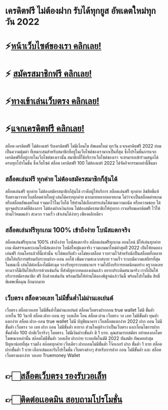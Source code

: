 # เครดิตฟรี ไม่ต้องฝาก รับได้ทุกยูส อัพเดตใหม่ทุกวัน 2022

# ⚡[หน้าเว็บไซต์ของเรา คลิกเลย!](https://pgslotmachine.com/)
# ⚡ [สมัครสมาชิกฟรี คลิกเลย!](https://pgslotmachine.jwallet.link/register)
# ⚡[ทางเข้าเล่นเว็บตรง คลิกเลย!](https://pgslotmachine.jwallet.link/login)
# ⚡[แจกเครดิตฟรี คลิกเลย!](https://pgslotmachine.jwallet.link/contact)

สล็อต เครดิตฟรี ไม่ต้องแชร์ รับเครดิตฟรี ไม่มีเงื่อนไข อัพเดตใหม่ ทุกวัน แจกเครดิตฟรี 2022 ย่อมเป็นความคุ้มค่า ที่เหมาะสมสำหรับสมาชิกที่อยู่ในเว็บไซต์ของเรามากเป็นที่สุด ซึ่งโปรโมชั่นการแจกเครดิตฟรีที่อยู่ภายในเว็บไซต์ของเรานั้น สมาชิกที่ใช้บริการเว็บไซต์ของเรา จะสามารถเข้าร่วมสนุกได้ครบทุกโปรโมชั่น ซึ่งเว็บไซต์ สล็อต เครดิตฟรี 100 ไม่ต้องแชร์ 2022 ได้จัดกิจกรรมเหล่านี้ขึ้นมา

## สล็อตเล่นฟรี ทุกค่าย ไม่ต้องสมัครสมาชิกก็ลุ้นได้
 สล็อตเล่นฟรี ทุกค่าย ไม่ต้องสมัครสมาชิกก็ลุ้นได้ เราคือผู้ให้บริการ สล็อตเล่นฟรี ทุกค่าย ลิขสิทธิ์แท้ รับตรงมาจากเว็บสล็อตค่ายใหญ่ เล่นได้ครบทุกค่าย มากมายหลากหลายเกม ไม่ว่าจะเป็นสล็อตค่ายเกม หรือสล็อตอัพเดทใหม่ รวมมาไว้ในเว็บได้ ให้ท่านได้เลือกสรรเล่นได้ตามความถนัด หรือความชอบ ได้ทุกจุดประสงค์ที่ต้องการ ไม่ต้องฝากเงินก่อน ไม่ต้องสมัครสมาชิกให้ยุ่งยาก เราเตรียมเครดิตฟรี ไว้ให้ท่านไว้หมดแล้ว สะดวก รวดเร็ว เข้าเล่นได้ง่ายๆ เพียงคลิกเดียว

## สล็อตเล่นฟรีทุกเกม 100% เข้าถึงง่าย โบนัสแตกจริง
สล็อตเล่นฟรีทุกเกม 100% เข้าถึงง่าย โบนัสแตกจริง สล็อตเล่นฟรีทุกเกม ออนไลน์ มีให้เล่นทุกค่ายเกม คัดสรรเฉพาะเกมโบนัสแตกง่าย โบนัสใหญ่แตกจริง รวมเกมมาใหม่ล่าสุดปี 2022 เปิดให้ทดลองเล่นฟรี ก่อนใครแล้วที่นี้เท่านั้น จะได้พบกับตัว เดโม่ของสล็อต รวบรวมไว้สำหรับนักปั่นสล็อตทั้งหลาย เปิดให้บริการพร้อมกับระบบฝาก-ถอน ออโต้ เพิ่มความสะดวกสบาย รวดเร็ว ระบบมีความเสถียรที่สุดในขณะนี้ เล่นได้ต่อเนื่องไม่มีสะดุด รองรับทุกระบบธนาคาร รวมไปถึงบริการยอดนิยมอย่าง ทรูวอลเลท ทางเราก็มีเปิดให้บริการด้วยเช่นกัน ที่สำคัญหากทดลองเล่นแล้ว อยากประเดิมสนามจริง เราก็เปิดให้บริการสมัครสมาชิก ฟรี อีกด้วยเช่นกัน พร้อมเปิดให้ท่านได้ลองพิสูจน์แล้ววันนี้ พร้อมโปรโมชัน สิทธิ์พิเศษเพื่อคุณ อีกมากมาย

## เว็บตรง สล็อตวอเลท ไม่มีขั้นต่ำไม่ผ่านเอเย่นต์  
เว็บตรง สล็อตวอเลท ไม่มีขั้นต่ำไม่ผ่านเอเย่นต์   สล็อตเว็บตรงฝากถอน true wallet ไม่มี ขั้นต่ำ ภายใน 10 วินาที สล็อต ฝาก-ถอน ทรู วอลเล็ท โอน สล็อต ผ่าน เว็บตรง วอ เลท  ไม่มีขั้นต่ำ ทุนต่ำ แตกง่าย สล็อต ฝาก-ถอน true wallet ไม่มี บัญชีธนาคาร เว็บสล็อตแตกง่าย 2022 ฝาก ถอน ไม่มีขั้นต่ำ เว็บตรง วอ เลท  ฝาก ถอน ไม่มีขั้นต่ำ หายาก ส่วนใหญ่อ้างว่าเป็นเว็บตรง และเงื่อนไขการฝากขั้นต่ำคือ 100 ปกติเว็บจริงๆ โดยตรง. ไม่มีเงินฝากขั้นต่ำ มี 1 บาท. คุณสามารถสมัคร อย่าหลงกลโดยโฆษณาเหล่านั้น สล๊อตไม่มีขั้นต่ำ วอลเล็ท ฝากง่าย ระบบอัตโนมัติ 2022 ทันสมัย อัพเดทล่าสุด ปัญหาน้อยที่สุด รวมถึง สล๊อตทุกค่าย เว็บเดียว ฝากถอนไม่มีขั้นต่ำ โจ๊กเกอร์ ฝาก ขั้นต่ำ 1 บาท สล็อต ฝากขั้นต่ำ 1 บาท เลือกเล่นและรับโปรโมชั่น เว็บตรงต่างๆ สำหรับการฝาก ถอน ไม่มีขั้นต่ำ  และ สล็อตเว็บตรงแตกง่าย วอเลท  Truemoney Wallet

# 👉🏻[สล็อตเว็บตรง รองรับวอเล็ท](https://pgslotmachine.com/)
# 👉🏻[ติดต่อเเอดมิน สอบถามโปรโมชั่น](https://pgslotmachine.jwallet.link/contact)
